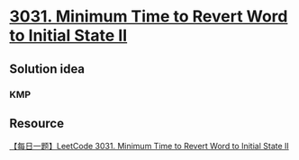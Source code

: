 # [3031. Minimum Time to Revert Word to Initial State II](https://leetcode.com/problems/minimum-time-to-revert-word-to-initial-state-ii/description/)

## Solution idea
### KMP


## Resource
[【每日一题】LeetCode 3031. Minimum Time to Revert Word to Initial State II](https://www.youtube.com/watch?v=ySjzFSCqLBI&ab_channel=HuifengGuan)